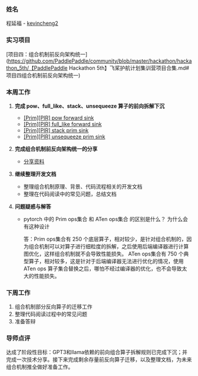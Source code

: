 ### 姓名
程延福 - [kevincheng2](https://github.com/kevincheng2)

### 实习项目
[项目四：组合机制前反向架构统一](https://github.com/PaddlePaddle/community/blob/master/hackathon/hackathon_5th/【PaddlePaddle Hackathon 5th】飞桨护航计划集训营项目合集.md#项目四组合机制前反向架构统一)

### 本周工作

1. **完成 pow、full_like、stack、unsequeeze 算子的前向拆解下沉**
   - [[Prim][PIR] pow forward sink](https://github.com/PaddlePaddle/Paddle/pull/59274)
   - [[Prim][PIR] full_like forward sink](https://github.com/PaddlePaddle/Paddle/pull/59534)
   - [[Prim][PIR] stack prim sink](https://github.com/PaddlePaddle/Paddle/pull/59713)
   - [[Prim][PIR] unsequeeze prim sink](https://github.com/PaddlePaddle/Paddle/pull/59798)
   
2. **完成组合机制前反向架构统一的分享**
   - [分享资料](https://github.com/PFCCLab/Camp/tree/main/Docs/04_TheUnityOfOperatorForwardAndBackwardInCombinationFeatures)
   
3. **继续整理开发文档**
   - 整理组合机制原理、背景、代码流程相关的开发文档
   - 整理在代码阅读中的常见问题，总结文档


4. **问题疑惑与解答**


	* pytorch 中的 Prim ops集合 和 ATen ops集合 的区别是什么？ 为什么会有这种设计
	
	    答：Prim ops集合有 250 个底层算子，相对较少，是针对组合机制的，因为组合机制可以对算子进行细粒度的拆解，之后使用后端编译器进行计算图优化，这样组合机制就不会导致性能损失。 ATen ops集合有 750 个典型算子，相对较多，这是针对于后端编译器无法进行优化的情况，使用 ATen ops 算子集合替换之后，哪怕不经过编译器的优化，也不会导致太大的性能损失。


### 下周工作

1. 组合机制部分反向算子的迁移工作
2. 整理代码阅读过程中的常见问题
3. 准备答辩

### 导师点评
达成了阶段性目标：GPT3和llama依赖的前向组合算子拆解规则已完成下沉；并完成一次技术分享。接下来完成剩余存量前反向算子迁移，以及整理文档，为未来组合机制推全做好准备工作。
